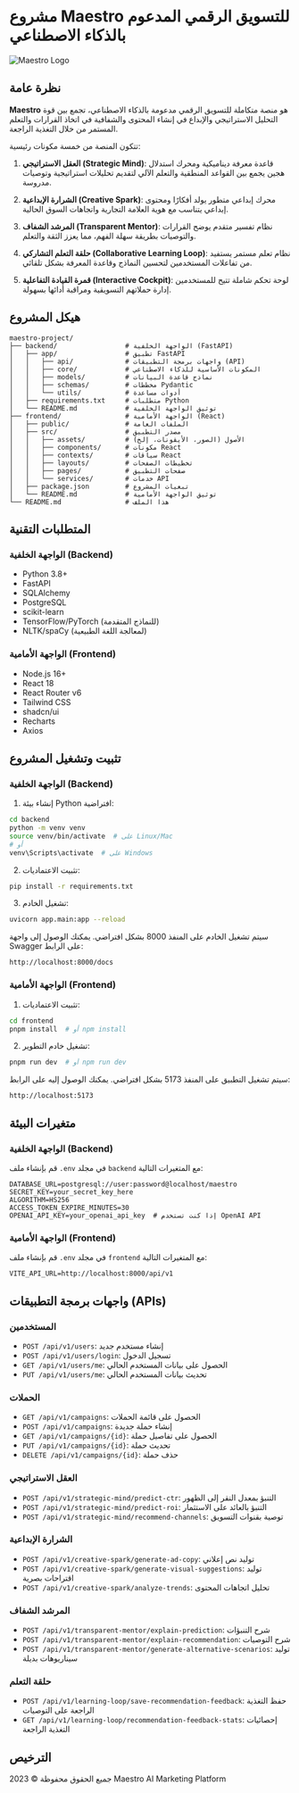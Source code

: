 # مشروع Maestro للتسويق الرقمي المدعوم بالذكاء الاصطناعي

![Maestro Logo](/home/ubuntu/maestro-project/frontend/src/assets/images/maestro_logo.png)

## نظرة عامة

**Maestro** هو منصة متكاملة للتسويق الرقمي مدعومة بالذكاء الاصطناعي، تجمع بين قوة التحليل الاستراتيجي والإبداع في إنشاء المحتوى والشفافية في اتخاذ القرارات والتعلم المستمر من خلال التغذية الراجعة.

تتكون المنصة من خمسة مكونات رئيسية:

1. **العقل الاستراتيجي (Strategic Mind)**: قاعدة معرفة ديناميكية ومحرك استدلال هجين يجمع بين القواعد المنطقية والتعلم الآلي لتقديم تحليلات استراتيجية وتوصيات مدروسة.

2. **الشرارة الإبداعية (Creative Spark)**: محرك إبداعي متطور يولد أفكارًا ومحتوى إبداعي يتناسب مع هوية العلامة التجارية واتجاهات السوق الحالية.

3. **المرشد الشفاف (Transparent Mentor)**: نظام تفسير متقدم يوضح القرارات والتوصيات بطريقة سهلة الفهم، مما يعزز الثقة والتعلم.

4. **حلقة التعلم التشاركي (Collaborative Learning Loop)**: نظام تعلم مستمر يستفيد من تفاعلات المستخدمين لتحسين النماذج وقاعدة المعرفة بشكل تلقائي.

5. **قمرة القيادة التفاعلية (Interactive Cockpit)**: لوحة تحكم شاملة تتيح للمستخدمين إدارة حملاتهم التسويقية ومراقبة أدائها بسهولة.

## هيكل المشروع

```
maestro-project/
├── backend/                 # الواجهة الخلفية (FastAPI)
│   ├── app/                 # تطبيق FastAPI
│   │   ├── api/             # واجهات برمجة التطبيقات (API)
│   │   ├── core/            # المكونات الأساسية للذكاء الاصطناعي
│   │   ├── models/          # نماذج قاعدة البيانات
│   │   ├── schemas/         # مخططات Pydantic
│   │   └── utils/           # أدوات مساعدة
│   ├── requirements.txt     # متطلبات Python
│   └── README.md            # توثيق الواجهة الخلفية
├── frontend/                # الواجهة الأمامية (React)
│   ├── public/              # الملفات العامة
│   ├── src/                 # مصدر التطبيق
│   │   ├── assets/          # الأصول (الصور، الأيقونات، إلخ)
│   │   ├── components/      # مكونات React
│   │   ├── contexts/        # سياقات React
│   │   ├── layouts/         # تخطيطات الصفحات
│   │   ├── pages/           # صفحات التطبيق
│   │   └── services/        # خدمات API
│   ├── package.json         # تبعيات المشروع
│   └── README.md            # توثيق الواجهة الأمامية
└── README.md                # هذا الملف
```

## المتطلبات التقنية

### الواجهة الخلفية (Backend)
- Python 3.8+
- FastAPI
- SQLAlchemy
- PostgreSQL
- scikit-learn
- TensorFlow/PyTorch (للنماذج المتقدمة)
- NLTK/spaCy (لمعالجة اللغة الطبيعية)

### الواجهة الأمامية (Frontend)
- Node.js 16+
- React 18
- React Router v6
- Tailwind CSS
- shadcn/ui
- Recharts
- Axios

## تثبيت وتشغيل المشروع

### الواجهة الخلفية (Backend)

1. إنشاء بيئة Python افتراضية:

```bash
cd backend
python -m venv venv
source venv/bin/activate  # على Linux/Mac
# أو
venv\Scripts\activate  # على Windows
```

2. تثبيت الاعتماديات:

```bash
pip install -r requirements.txt
```

3. تشغيل الخادم:

```bash
uvicorn app.main:app --reload
```

سيتم تشغيل الخادم على المنفذ 8000 بشكل افتراضي. يمكنك الوصول إلى واجهة Swagger على الرابط:

```
http://localhost:8000/docs
```

### الواجهة الأمامية (Frontend)

1. تثبيت الاعتماديات:

```bash
cd frontend
pnpm install  # أو npm install
```

2. تشغيل خادم التطوير:

```bash
pnpm run dev  # أو npm run dev
```

سيتم تشغيل التطبيق على المنفذ 5173 بشكل افتراضي. يمكنك الوصول إليه على الرابط:

```
http://localhost:5173
```

## متغيرات البيئة

### الواجهة الخلفية (Backend)

قم بإنشاء ملف `.env` في مجلد `backend` مع المتغيرات التالية:

```
DATABASE_URL=postgresql://user:password@localhost/maestro
SECRET_KEY=your_secret_key_here
ALGORITHM=HS256
ACCESS_TOKEN_EXPIRE_MINUTES=30
OPENAI_API_KEY=your_openai_api_key  # إذا كنت تستخدم OpenAI API
```

### الواجهة الأمامية (Frontend)

قم بإنشاء ملف `.env` في مجلد `frontend` مع المتغيرات التالية:

```
VITE_API_URL=http://localhost:8000/api/v1
```

## واجهات برمجة التطبيقات (APIs)

### المستخدمين
- `POST /api/v1/users`: إنشاء مستخدم جديد
- `POST /api/v1/users/login`: تسجيل الدخول
- `GET /api/v1/users/me`: الحصول على بيانات المستخدم الحالي
- `PUT /api/v1/users/me`: تحديث بيانات المستخدم الحالي

### الحملات
- `GET /api/v1/campaigns`: الحصول على قائمة الحملات
- `POST /api/v1/campaigns`: إنشاء حملة جديدة
- `GET /api/v1/campaigns/{id}`: الحصول على تفاصيل حملة
- `PUT /api/v1/campaigns/{id}`: تحديث حملة
- `DELETE /api/v1/campaigns/{id}`: حذف حملة

### العقل الاستراتيجي
- `POST /api/v1/strategic-mind/predict-ctr`: التنبؤ بمعدل النقر إلى الظهور
- `POST /api/v1/strategic-mind/predict-roi`: التنبؤ بالعائد على الاستثمار
- `POST /api/v1/strategic-mind/recommend-channels`: توصية بقنوات التسويق

### الشرارة الإبداعية
- `POST /api/v1/creative-spark/generate-ad-copy`: توليد نص إعلاني
- `POST /api/v1/creative-spark/generate-visual-suggestions`: توليد اقتراحات بصرية
- `POST /api/v1/creative-spark/analyze-trends`: تحليل اتجاهات المحتوى

### المرشد الشفاف
- `POST /api/v1/transparent-mentor/explain-prediction`: شرح التنبؤات
- `POST /api/v1/transparent-mentor/explain-recommendation`: شرح التوصيات
- `POST /api/v1/transparent-mentor/generate-alternative-scenarios`: توليد سيناريوهات بديلة

### حلقة التعلم
- `POST /api/v1/learning-loop/save-recommendation-feedback`: حفظ التغذية الراجعة على التوصيات
- `GET /api/v1/learning-loop/recommendation-feedback-stats`: إحصائيات التغذية الراجعة

## الترخيص

جميع الحقوق محفوظة © 2023 Maestro AI Marketing Platform
